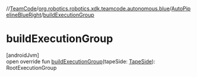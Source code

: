 //[TeamCode](../../../index.md)/[org.robotics.robotics.xdk.teamcode.autonomous.blue](../index.md)/[AutoPipelineBlueRight](index.md)/[buildExecutionGroup](build-execution-group.md)

# buildExecutionGroup

[androidJvm]\
open override fun [buildExecutionGroup](build-execution-group.md)(tapeSide: [TapeSide](../../org.robotics.robotics.xdk.teamcode.autonomous.detection/-tape-side/index.md)): RootExecutionGroup
